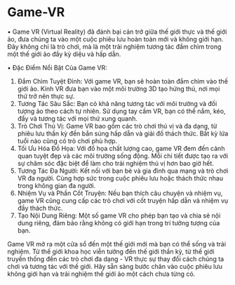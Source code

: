 # Game-VR

•	Game VR (Virtual Reality) đã đánh bại cản trở giữa thế giới thực và thế giới ảo, đưa chúng ta vào một cuộc phiêu lưu hoàn toàn mới và không giới hạn. Đây không chỉ là trò chơi, mà là một trải nghiệm tương tác đắm chìm trong một thế giới ảo đầy kỳ diệu và hấp dẫn.

•	Đặc Điểm Nổi Bật Của Game VR:

1.	Đắm Chìm Tuyệt Đỉnh: Với game VR, bạn sẽ hoàn toàn đắm chìm vào thế giới ảo. Kính VR đưa bạn vào một môi trường 3D tạo hứng thú, nơi mọi thứ trở nên thực sự.
2.	Tương Tác Sâu Sắc: Bạn có khả năng tương tác với môi trường và đối tượng ảo theo cách tự nhiên. Sử dụng tay cầm VR, bạn có thể nắm, kéo, đẩy và tương tác với mọi thứ xung quanh.
3.	Trò Chơi Thú Vị: Game VR bao gồm các trò chơi thú vị và đa dạng, từ phiêu lưu thần kỳ đến bắn súng hấp dẫn và giải đố thách thức. Bất kỳ lứa tuổi nào cũng có trò chơi phù hợp.
4.	Tối Ưu Hóa Đồ Họa: Với đồ họa chất lượng cao, game VR đem đến cảnh quan tuyệt đẹp và các môi trường sống động. Mỗi chi tiết được tạo ra với sự chăm sóc đặc biệt để làm cho trải nghiệm thú vị hơn bao giờ hết.
5.	Tương Tác Đa Người: Kết nối với bạn bè và gia đình qua mạng và trò chơi VR đa người. Cùng hợp sức trong cuộc phiêu lưu hoặc thách thức nhau trong không gian đa người.
6.	Nhiệm Vụ và Phần Cốt Truyện: Nếu bạn thích câu chuyện và nhiệm vụ, game VR cũng cung cấp các trò chơi với cốt truyện hấp dẫn và nhiệm vụ đầy thách thức.
7.	Tạo Nội Dung Riêng: Một số game VR cho phép bạn tạo và chia sẻ nội dung riêng, đảm bảo rằng không có giới hạn trong trí tưởng tượng của bạn.

Game VR mở ra một cửa sổ đến một thế giới mới mà bạn có thể sống và trải nghiệm. Từ thế giới khoa học viễn tưởng đến thế giới thần kỳ, từ thế giới truyền thống đến các trò chơi đa dạng - VR thực sự thay đổi cách chúng ta chơi và tương tác với thế giới. Hãy sẵn sàng bước chân vào cuộc phiêu lưu không giới hạn và trải nghiệm thế giới ảo một cách chưa từng có.



